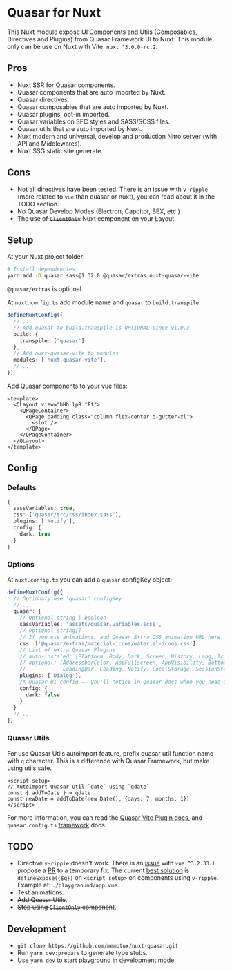 # Quasar for Nuxt

This Nuxt module expose UI Components and Utils (Composables, Directives and Plugins) from Quasar Framework UI to Nuxt. This module only can be use on Nuxt with Vite: `nuxt ^3.0.0-rc.2`.

## Pros

- Nuxt SSR for Quasar components.
- Quasar components that are auto imported by Nuxt.
- Quasar directives.
- Quasar composables that are auto imported by Nuxt.
- Quasar plugins, opt-in imported.
- Quasar variables on SFC styles and SASS/SCSS files.
- Quasar utils that are auto imported by Nuxt.
- Nuxt modern and universal, develop and production Nitro server (with API and Middlewares).
- Nuxt SSG static site generate.

## Cons

- Not all directives have been tested. There is an issue with `v-ripple` (more related to `vue` than quasar or nuxt), you can read about it in the TODO section.
- No Quasar Develop Modes (Electron, Capcitor, BEX, etc.)
- ~~The use of `ClientOnly` Nuxt component on your Layout~~.

## Setup

At your Nuxt project folder:

```sh
# Install dependencies
yarn add -D quasar sass@1.32.0 @quasar/extras nuxt-quasar-vite
```
`@quasar/extras` is optional.

At `nuxt.config.ts` add module name and `quasar` to `build.transpile`:

```ts
defineNuxtConfig({
  //...
  // Add quasar to build.transpile is OPTIONAL since v1.0.3
  build: {
    transpile: ['quasar']
  },
  // Add nuxt-quasar-vite to modules
  modules: ['nuxt-quasar-vite'],
  //...
})
```

Add Quasar components to your vue files:

```vue
<template>
  <QLayout view="hHh lpR fFf">
    <QPageContainer>
      <QPage padding class="column flex-center q-gutter-xl">
        <slot />
      </QPage>
    </QPageContainer>
  </QLayout>
</template>
```

## Config

### Defaults

```ts
{
  sassVariables: true,
  css: ['quasar/src/css/index.sass'],
  plugins: ['Notify'],
  config: {
    dark: true
  }
}
```

### Options

At `nuxt.config.ts` you can add a `quasar` configKey object:

```ts
defineNuxtConfig({
  // Optionaly use 'quasar' configKey
  // ...
  quasar: {
    // Optional string | boolean
    sassVariables: 'assets/quasar.variables.scss',
    // Optional string[]
    // If you use animations, add Quasar Extra CSS animation URL here.
    css: ['@quasar/extras/material-icons/material-icons.css'],
    // List of extra Quasar Plugins
    // auto-instaled: [Platform, Body, Dark, Screen, History, Lang, IconSet]
    // optional: [AddressbarColor, AppFullscreen, AppVisibility, BottomSheet, Dialog,
    //            LoadingBar, Loading, Notify, LocalStorage, SessionStorage]
    plugins: ['Dialog'],
    /* Quasar UI config -- you'll notice in Quasar docs when you need it */
    config: { 
      dark: false
    } 
  }
  // ...
})
```

### Quasar Utils

For use Quasar Utils autoimport feature, prefix quasar util function name with `q` character. This is a difference with Quasar Framework, but make using utils safe.

```vue
<script setup>
// Autoimport Quasar Util `date` using `qdate` 
const { addToDate } = qdate
const newDate = addToDate(new Date(), {days: 7, months: 1})
</script>
```

For more information, you can read the [Quasar Vite Plugin docs](https://quasar.dev/start/vite-plugin), and `quasar.config.ts` [framework](https://quasar.dev/quasar-cli-vite/quasar-config-js#framework) docs.

## TODO

- Directive `v-ripple` doesn't work. There is an [issue](https://github.com/quasarframework/quasar/issues/13154) with `vue ^3.2.33`. I propose a [PR](https://github.com/quasarframework/quasar/pull/13402) to a temporary fix. The current [best solution](https://github.com/quasarframework/quasar/issues/13154#issuecomment-1113273509) is `defineExpose({$q})` on `<script setup>` on components using `v-ripple`. Example at: `./playgraound/app.vue`.
- Test animations.
- ~~Add Quasar Utils~~.
- ~~Stop using `ClientOnly` component~~.

## Development

- `git clone https://github.com/memotux/nuxt-quasar.git`
- Run `yarn dev:prepare` to generate type stubs.
- Use `yarn dev` to start [playground](./playground) in development mode.
